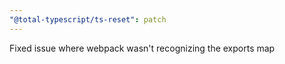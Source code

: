 ```yaml
---
"@total-typescript/ts-reset": patch
---
```


Fixed issue where webpack wasn't recognizing the exports map
